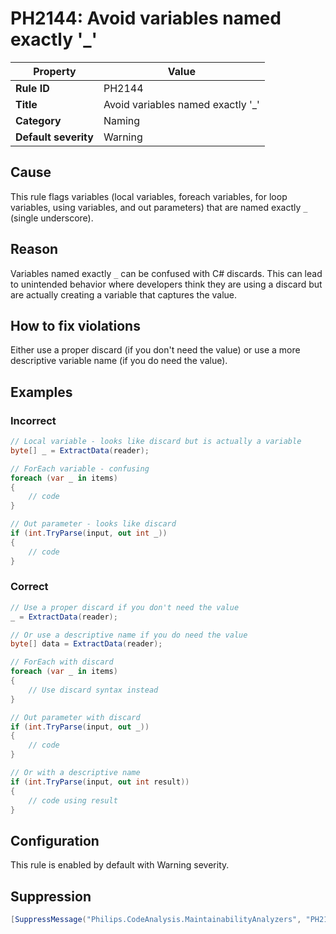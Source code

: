 # PH2144: Avoid variables named exactly '_'

| Property                    | Value                                                    |
|-----------------------------|----------------------------------------------------------|
| **Rule ID**                 | PH2144                                                   |
| **Title**                   | Avoid variables named exactly '_'                        |
| **Category**                | Naming                                                   |
| **Default severity**        | Warning                                                  |

## Cause

This rule flags variables (local variables, foreach variables, for loop variables, using variables, and out parameters) that are named exactly `_` (single underscore).

## Reason

Variables named exactly `_` can be confused with C# discards. This can lead to unintended behavior where developers think they are using a discard but are actually creating a variable that captures the value.

## How to fix violations

Either use a proper discard (if you don't need the value) or use a more descriptive variable name (if you do need the value).

## Examples

### Incorrect

```csharp
// Local variable - looks like discard but is actually a variable
byte[] _ = ExtractData(reader);

// ForEach variable - confusing
foreach (var _ in items)
{
    // code
}

// Out parameter - looks like discard
if (int.TryParse(input, out int _))
{
    // code
}
```

### Correct

```csharp
// Use a proper discard if you don't need the value
_ = ExtractData(reader);

// Or use a descriptive name if you do need the value
byte[] data = ExtractData(reader);

// ForEach with discard
foreach (var _ in items)
{
    // Use discard syntax instead
}

// Out parameter with discard
if (int.TryParse(input, out _))
{
    // code
}

// Or with a descriptive name
if (int.TryParse(input, out int result))
{
    // code using result
}
```

## Configuration

This rule is enabled by default with Warning severity.

## Suppression

```csharp
[SuppressMessage("Philips.CodeAnalysis.MaintainabilityAnalyzers", "PH2144:Avoid variables named exactly '_'", Justification = "Reviewed.")]
```